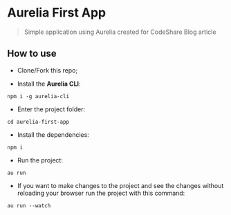 # Aurelia First App

> Simple application using Aurelia created for CodeShare Blog article

## How to use

- Clone/Fork this repo;

- Install the **Aurelia CLI**:

```
npm i -g aurelia-cli
```

- Enter the project folder:

```
cd aurelia-first-app
```

- Install the dependencies:

```
npm i
```

- Run the project:

```
au run
```

- If you want to make changes to the project and see the changes without reloading your browser run the project with this command:

```
au run --watch
```
